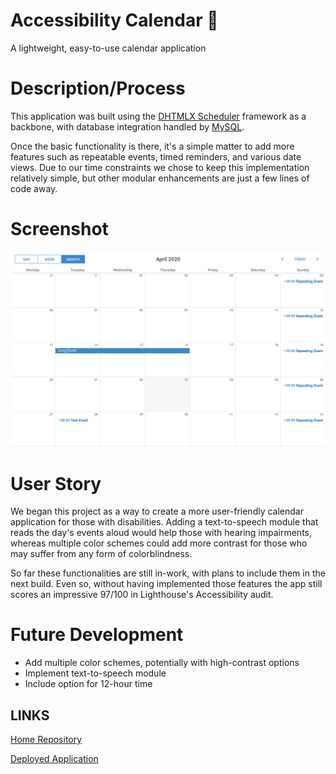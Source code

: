 # Accessibility Calendar :calendar:
A lightweight, easy-to-use calendar application

# Description/Process
This application was built using the [DHTMLX Scheduler](https://docs.dhtmlx.com/scheduler/) framework as a backbone, with database integration handled by [MySQL](mysql.com).

Once the basic functionality is there, it's a simple matter to add more features such as repeatable events, timed reminders, and various date views. Due to our time constraints we chose to keep this implementation relatively simple, but other modular enhancements are just a few lines of code away.

# Screenshot
![screenshot](screenshot.png)

# User Story
We began this project as a way to create a more user-friendly calendar application for those with disabilities. Adding a text-to-speech module that reads the day's events aloud would help those with hearing impairments, whereas multiple color schemes could add more contrast for those who may suffer from any form of colorblindness.

So far these functionalities are still in-work, with plans to include them in the next build. Even so, without having implemented those features the app still scores an impressive 97/100 in Lighthouse's Accessibility audit.

# Future Development
- Add multiple color schemes, potentially with high-contrast options
- Implement text-to-speech module
- Include option for 12-hour time

## LINKS

[Home Repository](https://github.com/aseawright1/Accessibility_Calendar)

[Deployed Application](https://accessibility-calendar.herokuapp.com/)
